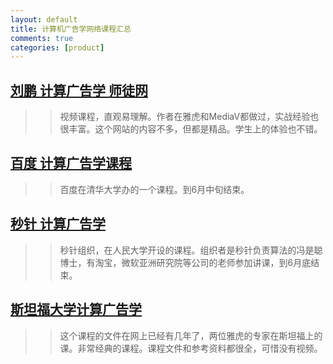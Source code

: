 ```yaml
---
layout: default
title: 计算机广告学网络课程汇总
comments: true
categories: [product]
---
```


## [刘鹏 计算广告学 师徒网](http://study.163.com/course/introduction.htm?courseId=321007#/courseDetail)

 >> 视频课程，直观易理解。作者在雅虎和MediaV都做过，实战经验也很丰富。这个网站的内容不多，但都是精品。学生上的体验也不错。

## [百度 计算广告学课程](http://www.chuanke.com/1905702-106933.html)

 >> 百度在清华大学办的一个课程。到6月中旬结束。

## [秒针 计算广告学](http://iir.ruc.edu.cn/courses/ca2013.jsp)

 >> 秒针组织，在人民大学开设的课程。组织者是秒针负责算法的冯是聪博士，有淘宝，微软亚洲研究院等公司的老师参加讲课，到6月底结束。

## [斯坦福大学计算广告学](http://www.stanford.edu/class/msande239/)

 >> 这个课程的文件在网上已经有几年了，两位雅虎的专家在斯坦福上的课。非常经典的课程。课程文件和参考资料都很全，可惜没有视频。